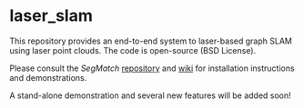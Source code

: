 # laser_slam
This repository provides an end-to-end system to laser-based graph SLAM using laser point clouds. The code is open-source (BSD License). 

Please consult the *SegMatch* [repository](https://github.com/ethz-asl/segmatch) and [wiki](https://github.com/ethz-asl/segmatch/wiki) for installation instructions and demonstrations.

A stand-alone demonstration and several new features will be added soon!
